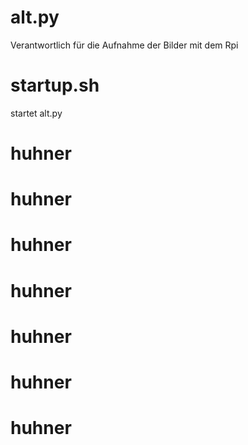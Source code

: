# alt.py
Verantwortlich für die Aufnahme der Bilder mit dem Rpi
# startup.sh
startet alt.py
# huhner
# huhner
# huhner
# huhner
# huhner
# huhner
# huhner
